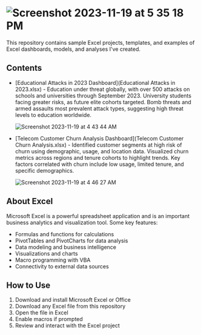 # ![Screenshot 2023-11-19 at 5 35 18 PM](https://github.com/swaapnaa/MICROSOFT-EXCEL-PROJECTS/assets/149737403/4c237174-4b36-4e1a-b96a-2d98135d7943)



This repository contains sample Excel projects, templates, and examples of Excel dashboards, models, and analyses I've created.

## Contents

- [Educational Attacks in 2023 Dashboard](Educational Attacks in 2023.xlsx) - Education under threat globally, with over 500 attacks on schools and universities through September 2023. University students facing greater risks, as future elite cohorts targeted. Bomb threats and armed assaults most prevalent attack types, suggesting high threat levels to education worldwide.

  ![Screenshot 2023-11-19 at 4 43 44 AM](https://github.com/swaapnaa/MICROSOFT-EXCEL-PROJECTS/assets/149737403/225c5adb-edb0-447f-813f-2ab2b07f260e)

- [Telecom Customer Churn Analysis Dashboard](Telecom Customer Churn Analysis.xlsx) - Identified customer segments at high risk of churn using demographic, usage, and location data. Visualized churn metrics across regions and tenure cohorts to highlight trends. Key factors correlated with churn include low usage, limited tenure, and specific demographics.

  ![Screenshot 2023-11-19 at 4 46 27 AM](https://github.com/swaapnaa/MICROSOFT-EXCEL-PROJECTS/assets/149737403/dc521ca6-9aa4-4314-92d7-345c93ecc31e)


## About Excel 

Microsoft Excel is a powerful spreadsheet application and is an important business analytics and visualization tool. Some key features:

- Formulas and functions for calculations 
- PivotTables and PivotCharts for data analysis
- Data modeling and business intelligence  
- Visualizations and charts
- Macro programming with VBA
- Connectivity to external data sources

## How to Use

1. Download and install Microsoft Excel or Office 
2. Download any Excel file from this repository
3. Open the file in Excel
4. Enable macros if prompted
5. Review and interact with the Excel project
